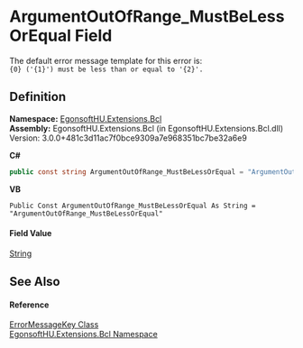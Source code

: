 # ArgumentOutOfRange_MustBeLessOrEqual Field


The default error message template for this error is:  
`{0} ('{1}') must be less than or equal to '{2}'.`



## Definition
**Namespace:** <a href="N_EgonsoftHU_Extensions_Bcl.md">EgonsoftHU.Extensions.Bcl</a>  
**Assembly:** EgonsoftHU.Extensions.Bcl (in EgonsoftHU.Extensions.Bcl.dll) Version: 3.0.0+481c3d11ac7f0bce9309a7e968351bc7be32a6e9

**C#**
``` C#
public const string ArgumentOutOfRange_MustBeLessOrEqual = "ArgumentOutOfRange_MustBeLessOrEqual"
```
**VB**
``` VB
Public Const ArgumentOutOfRange_MustBeLessOrEqual As String = "ArgumentOutOfRange_MustBeLessOrEqual"
```



#### Field Value
<a href="https://learn.microsoft.com/dotnet/api/system.string" target="_blank" rel="noopener noreferrer">String</a>

## See Also


#### Reference
<a href="T_EgonsoftHU_Extensions_Bcl_ErrorMessageKey.md">ErrorMessageKey Class</a>  
<a href="N_EgonsoftHU_Extensions_Bcl.md">EgonsoftHU.Extensions.Bcl Namespace</a>  
